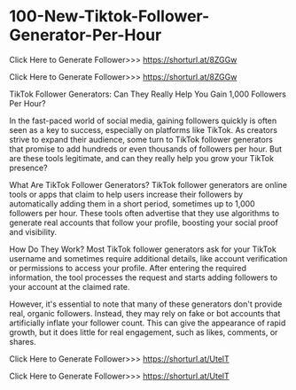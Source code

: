 # 100-New-Tiktok-Follower-Generator-Per-Hour

Click Here to Generate Follower>>> https://shorturl.at/8ZGGw

Click Here to Generate Follower>>> https://shorturl.at/8ZGGw

TikTok Follower Generators: Can They Really Help You Gain 1,000 Followers Per Hour?

In the fast-paced world of social media, gaining followers quickly is often seen as a key to success, especially on platforms like TikTok. As creators strive to expand their audience, some turn to TikTok follower generators that promise to add hundreds or even thousands of followers per hour. But are these tools legitimate, and can they really help you grow your TikTok presence?

What Are TikTok Follower Generators? TikTok follower generators are online tools or apps that claim to help users increase their followers by automatically adding them in a short period, sometimes up to 1,000 followers per hour. These tools often advertise that they use algorithms to generate real accounts that follow your profile, boosting your social proof and visibility.

How Do They Work? Most TikTok follower generators ask for your TikTok username and sometimes require additional details, like account verification or permissions to access your profile. After entering the required information, the tool processes the request and starts adding followers to your account at the claimed rate.

However, it's essential to note that many of these generators don't provide real, organic followers. Instead, they may rely on fake or bot accounts that artificially inflate your follower count. This can give the appearance of rapid growth, but it does little for real engagement, such as likes, comments, or shares.

Click Here to Generate Follower>>> https://shorturl.at/UtelT

Click Here to Generate Follower>>> https://shorturl.at/UtelT
